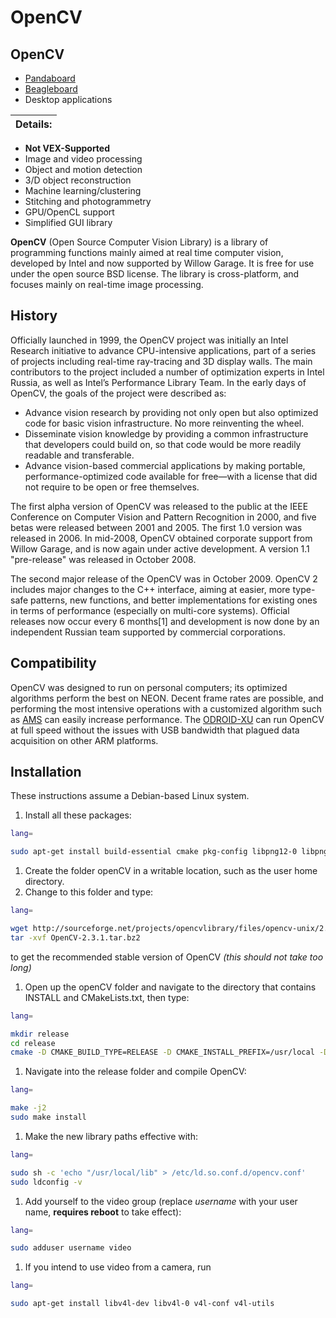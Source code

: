 # OpenCV

## OpenCV

* [Pandaboard](../../electronics/external-boards/pandaboard.md)
* [Beagleboard](../../electronics/external-boards/beagleboard.md)
* Desktop applications

| Details: |
| :--- |


* **Not VEX-Supported**
* Image and video processing
* Object and motion detection
* 3/D object reconstruction
* Machine learning/clustering
* Stitching and photogrammetry
* GPU/OpenCL support
* Simplified GUI library

**OpenCV** \(Open Source Computer Vision Library\) is a library of programming functions mainly aimed at real time computer vision, developed by Intel and now supported by Willow Garage. It is free for use under the open source BSD license. The library is cross-platform, and focuses mainly on real-time image processing.

## History

Officially launched in 1999, the OpenCV project was initially an Intel Research initiative to advance CPU-intensive applications, part of a series of projects including real-time ray-tracing and 3D display walls. The main contributors to the project included a number of optimization experts in Intel Russia, as well as Intel’s Performance Library Team. In the early days of OpenCV, the goals of the project were described as:

* Advance vision research by providing not only open but also optimized code for basic vision infrastructure. No more reinventing the wheel.
* Disseminate vision knowledge by providing a common infrastructure that developers could build on, so that code would be more readily readable and transferable.
* Advance vision-based commercial applications by making portable, performance-optimized code available for free—with a license that did not require to be open or free themselves.

The first alpha version of OpenCV was released to the public at the IEEE Conference on Computer Vision and Pattern Recognition in 2000, and five betas were released between 2001 and 2005. The first 1.0 version was released in 2006. In mid-2008, OpenCV obtained corporate support from Willow Garage, and is now again under active development. A version 1.1 "pre-release" was released in October 2008.

The second major release of the OpenCV was in October 2009. OpenCV 2 includes major changes to the C++ interface, aiming at easier, more type-safe patterns, new functions, and better implementations for existing ones in terms of performance \(especially on multi-core systems\). Official releases now occur every 6 months\[1\] and development is now done by an independent Russian team supported by commercial corporations.

## Compatibility

OpenCV was designed to run on personal computers; its optimized algorithms perform the best on NEON. Decent frame rates are possible, and performing the most intensive operations with a customized algorithm such as [AMS](ams.md) can easily increase performance. The [ODROID-XU](../../electronics/external-boards/odroid-xu.md) can run OpenCV at full speed without the issues with USB bandwidth that plagued data acquisition on other ARM platforms.

## Installation

These instructions assume a Debian-based Linux system.

1. Install all these packages:

```bash
lang=

sudo apt-get install build-essential cmake pkg-config libpng12-0 libpng12-dev libpng3 libpnglite-dev libgtk2.0-dev zlib1g-dbg zlib1g zlib1g-dev libjasper-dev libjasper-runtime libjasper1 pngtools libtiff4-dev libtiff4 libtiffxx0c2 libtiff-tools libjpeg-turbo8 libjpeg-turbo8-dev ffmpeg libavcodec-dev libavformat-dev libgstreamer0.10-0-dbg libgstreamer0.10-0 libgstreamer0.10-dev libxine1-ffmpeg libxine-dev libxine1-bin libunicap2 libunicap2-dev libdc1394-22-dev libdc1394-22 libdc1394-utils swig libv4l-0 libv4l-dev python-numpy
```

1. Create the folder openCV in a writable location, such as the user home directory.
2. Change to this folder and type:

```bash
lang=

wget http://sourceforge.net/projects/opencvlibrary/files/opencv-unix/2.3.1/OpenCV-2.3.1.tar.bz2
tar -xvf OpenCV-2.3.1.tar.bz2
```

to get the recommended stable version of OpenCV _\(this should not take too long\)_

1. Open up the openCV folder and navigate to the directory that contains INSTALL and CMakeLists.txt, then type:

```bash
lang=

mkdir release
cd release
cmake -D CMAKE_BUILD_TYPE=RELEASE -D CMAKE_INSTALL_PREFIX=/usr/local -D BUILD_PYTHON_SUPPORT=OFF -D BUILD_TESTS=OFF ..
```

1. Navigate into the release folder and compile OpenCV:

```bash
lang=

make -j2
sudo make install
```

1. Make the new library paths effective with:

```bash
lang=

sudo sh -c 'echo "/usr/local/lib" > /etc/ld.so.conf.d/opencv.conf'
sudo ldconfig -v
```

1. Add yourself to the video group \(replace _username_ with your user name, **requires reboot** to take effect\):

```bash
lang=

sudo adduser username video
```

1. If you intend to use video from a camera, run

```bash
lang=

sudo apt-get install libv4l-dev libv4l-0 v4l-conf v4l-utils
```

